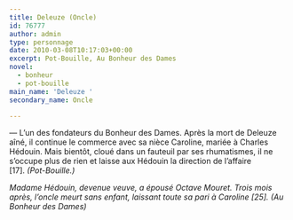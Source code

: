 ```yaml
---
title: Deleuze (Oncle)
id: 76777
author: admin
type: personnage
date: 2010-03-08T10:17:03+00:00
excerpt: Pot-Bouille, Au Bonheur des Dames
novel:
  - bonheur
  - pot-bouille
main_name: 'Deleuze '
secondary_name: Oncle

---
```

— L&rsquo;un des fondateurs du Bonheur des Dames. Après la mort de Deleuze aîné, il continue le commerce avec sa nièce Caroline, mariée à Charles Hédouin. Mais bientôt, cloué dans un fauteuil par ses rhumatismes, il ne s&rsquo;occupe plus de rien et laisse aux Hédouin la direction de l&rsquo;affaire [17]. _(Pot-Bouille.)_

_Madame Hédouin, devenue veuve, a épousé Octave Mouret. Trois mois après, l&rsquo;oncle meurt sans enfant, laissant toute sa pari à Caroline [25]. _(Au Bonheur des Dames)__